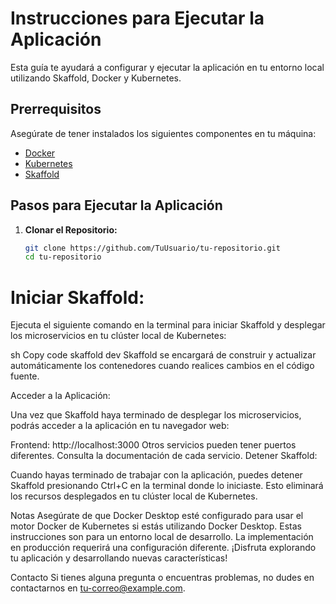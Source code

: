 # Instrucciones para Ejecutar la Aplicación

Esta guía te ayudará a configurar y ejecutar la aplicación en tu entorno local utilizando Skaffold, Docker y Kubernetes.

## Prerrequisitos

Asegúrate de tener instalados los siguientes componentes en tu máquina:

- [Docker](https://www.docker.com/get-started)
- [Kubernetes](https://kubernetes.io/docs/tasks/tools/install-kubectl/)
- [Skaffold](https://skaffold.dev/docs/install/)

## Pasos para Ejecutar la Aplicación

1. **Clonar el Repositorio:**

   ```sh
   git clone https://github.com/TuUsuario/tu-repositorio.git
   cd tu-repositorio


# Iniciar Skaffold:

Ejecuta el siguiente comando en la terminal para iniciar Skaffold y desplegar los microservicios en tu clúster local de Kubernetes:

sh
Copy code
skaffold dev
Skaffold se encargará de construir y actualizar automáticamente los contenedores cuando realices cambios en el código fuente.

Acceder a la Aplicación:

Una vez que Skaffold haya terminado de desplegar los microservicios, podrás acceder a la aplicación en tu navegador web:

Frontend: http://localhost:3000
Otros servicios pueden tener puertos diferentes. Consulta la documentación de cada servicio.
Detener Skaffold:

Cuando hayas terminado de trabajar con la aplicación, puedes detener Skaffold presionando Ctrl+C en la terminal donde lo iniciaste. Esto eliminará los recursos desplegados en tu clúster local de Kubernetes.

Notas
Asegúrate de que Docker Desktop esté configurado para usar el motor Docker de Kubernetes si estás utilizando Docker Desktop.
Estas instrucciones son para un entorno local de desarrollo. La implementación en producción requerirá una configuración diferente.
¡Disfruta explorando tu aplicación y desarrollando nuevas características!

Contacto
Si tienes alguna pregunta o encuentras problemas, no dudes en contactarnos en tu-correo@example.com.





